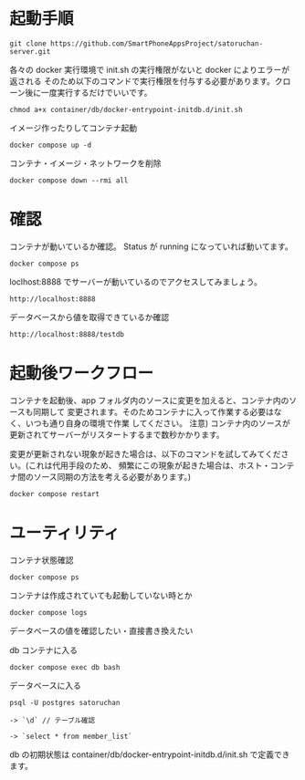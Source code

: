 # 起動手順

`git clone https://github.com/SmartPhoneAppsProject/satoruchan-server.git`

各々の docker 実行環境で init.sh の実行権限がないと docker によりエラーが返される
そのため以下のコマンドで実行権限を付与する必要があります。クローン後に一度実行するだけでいいです。

`chmod a+x container/db/docker-entrypoint-initdb.d/init.sh`

イメージ作ったりしてコンテナ起動

`docker compose up -d`

コンテナ・イメージ・ネットワークを削除

`docker compose down --rmi all`

# 確認

コンテナが動いているか確認。
Status が running になっていれば動いてます。

`docker compose ps`

loclhost:8888 でサーバーが動いているのでアクセスしてみましょう。

`http://localhost:8888`

データベースから値を取得できているか確認

`http://localhost:8888/testdb`

# 起動後ワークフロー

コンテナを起動後、app フォルダ内のソースに変更を加えると、コンテナ内のソースも同期して
変更されます。そのためコンテナに入って作業する必要はなく、いつも通り自身の環境で作業
してください。
注意) コンテナ内のソースが更新されてサーバーがリスタートするまで数秒かかります。

変更が更新されない現象が起きた場合は、以下のコマンドを試してみてください。(これは代用手段のため、
頻繁にこの現象が起きた場合は、ホスト・コンテナ間のソース同期の方法を考える必要があります。)

`docker compose restart`

# ユーティリティ

コンテナ状態確認

`docker compose ps`

コンテナは作成されていても起動していない時とか

`docker compose logs`

データベースの値を確認したい・直接書き換えたい

db コンテナに入る

`docker compose exec db bash`

  データベースに入る

  `psql -U postgres satoruchan`

    -> `\d` // テーブル確認

    -> `select * from member_list`

db の初期状態は container/db/docker-entrypoint-initdb.d/init.sh で定義できます。
